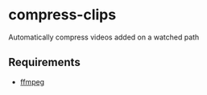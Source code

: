 # compress-clips

Automatically compress videos added on a watched path

## Requirements

- [ffmpeg](https://ffmpeg.org/)
